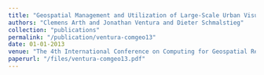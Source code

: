 ```yaml
---
title: "Geospatial Management and Utilization of Large-Scale Urban Visual Reconstructions"
authors: "Clemens Arth and Jonathan Ventura and Dieter Schmalstieg"
collection: "publications"
permalink: "/publication/ventura-comgeo13"
date: 01-01-2013
venue: "The 4th International Conference on Computing for Geospatial Research \& Application (COM.Geo 2013)"
paperurl: "/files/ventura-comgeo13.pdf"
---
```

